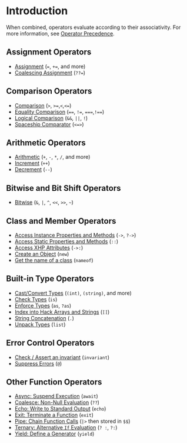 # Introduction

When combined, operators evaluate according to their associativity. For more information, see [Operator Precedence](/docs/hack/expressions-and-operators/operator-precedence).

## Assignment Operators
* [Assignment](/docs/hack/expressions-and-operators/assignment) (`=`, `+=`, and more)
* [Coalescing Assignment](/docs/hack/expressions-and-operators/coalesce#coalescing-assignment-operator) (`??=`)

## Comparison Operators
* [Comparison](/docs/hack/expressions-and-operators/comparisons) (`>`, `>=`,`<`,`<=`)
* [Equality Comparison](/docs/hack/expressions-and-operators/equality) (`==`, `!=`, `===`,`!==`)
* [Logical Comparison](/docs/hack/expressions-and-operators/logical-operators) (`&&`, `||`, `!`)
* [Spaceship Comparator](/docs/hack/expressions-and-operators/comparisons#the-spaceship-operator) (`<=>`)

## Arithmetic Operators
* [Arithmetic](/docs/hack/expressions-and-operators/arithmetic) (`+`, `-`, `*`, `/`, and more)
* [Increment](/docs/hack/expressions-and-operators/incrementing-and-decrementing) (`++`)
* [Decrement](/docs/hack/expressions-and-operators/incrementing-and-decrementing) (`--`)

## Bitwise and Bit Shift Operators
* [Bitwise](/docs/hack/expressions-and-operators/bitwise-operators) (`&`, `|`, `^`, `<<`, `>>`, `~`)

## Class and Member Operators
* [Access Instance Properties and Methods](/docs/hack/expressions-and-operators/member-selection) (`->`, `?->`)
* [Access Static Properties and Methods](/docs/hack/expressions-and-operators/scope-resolution) (`::`)
* [Access XHP Attributes](/docs/hack/expressions-and-operators/XHP-attribute-selection) (`->:`)
* [Create an Object](/docs/hack/expressions-and-operators/new) (`new`)
* [Get the name of a class](/docs/hack/expressions-and-operators/nameof) (`nameof`)

## Built-in Type Operators
* [Cast/Convert Types](/docs/hack/expressions-and-operators/casting) (`(int)`, `(string)`, and more)
* [Check Types](/docs/hack/expressions-and-operators/type-assertions#checking-types-with-is) (`is`)
* [Enforce Types](/docs/hack/expressions-and-operators/type-assertions#enforcing-types-with-as-and-as) (`as`, `?as`)
* [Index into Hack Arrays and Strings](/docs/hack/expressions-and-operators/subscript) (`[]`)
* [String Concatenation](/docs/hack/expressions-and-operators/string-concatenation) (`.`)
* [Unpack Types](/docs/hack/expressions-and-operators/list) (`list`)

## Error Control Operators
* [Check / Assert an invariant](/docs/hack/expressions-and-operators/invariant) (`invariant`)
* [Suppress Errors](/docs/hack/expressions-and-operators/error-control) (`@`)

## Other Function Operators
* [Async: Suspend Execution](/docs/hack/expressions-and-operators/await) (`await`)
* [Coalesce: Non-Null Evaluation](/docs/hack/expressions-and-operators/coalesce) (`??`)
* [Echo: Write to Standard Output](/docs/hack/expressions-and-operators/echo) (`echo`)
* [Exit: Terminate a Function](/docs/hack/expressions-and-operators/exit) (`exit`)
* [Pipe: Chain Function Calls](/docs/hack/expressions-and-operators/pipe) (`|>` then stored in `$$`)
* [Ternary: Alternative `If` Evaluation](/docs/hack/expressions-and-operators/ternary) (`? :`, `?:`)
* [Yield: Define a Generator](/docs/hack/expressions-and-operators/yield) (`yield`)
